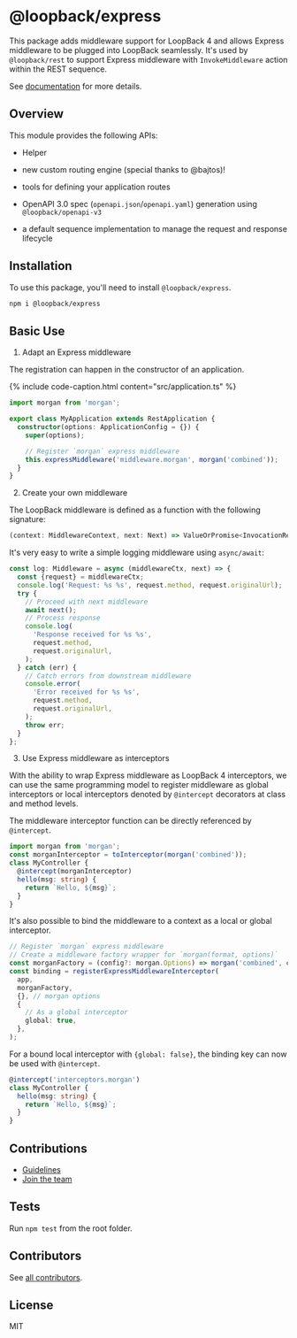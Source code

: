 # @loopback/express

This package adds middleware support for LoopBack 4 and allows Express
middleware to be plugged into LoopBack seamlessly. It's used by `@loopback/rest`
to support Express middleware with `InvokeMiddleware` action within the REST
sequence.

See [documentation](https://loopback.io/doc/en/lb4/Express-middleware.html) for
more details.

## Overview

This module provides the following APIs:

- Helper

- new custom routing engine (special thanks to @bajtos)!
- tools for defining your application routes
- OpenAPI 3.0 spec (`openapi.json`/`openapi.yaml`) generation using
  `@loopback/openapi-v3`
- a default sequence implementation to manage the request and response lifecycle

## Installation

To use this package, you'll need to install `@loopback/express`.

```sh
npm i @loopback/express
```

## Basic Use

1. Adapt an Express middleware

The registration can happen in the constructor of an application.

{% include code-caption.html content="src/application.ts" %}

```ts
import morgan from 'morgan';

export class MyApplication extends RestApplication {
  constructor(options: ApplicationConfig = {}) {
    super(options);

    // Register `morgan` express middleware
    this.expressMiddleware('middleware.morgan', morgan('combined'));
  }
}
```

2. Create your own middleware

The LoopBack middleware is defined as a function with the following signature:

```ts
(context: MiddlewareContext, next: Next) => ValueOrPromise<InvocationResult>;
```

It's very easy to write a simple logging middleware using `async/await`:

```ts
const log: Middleware = async (middlewareCtx, next) => {
  const {request} = middlewareCtx;
  console.log('Request: %s %s', request.method, request.originalUrl);
  try {
    // Proceed with next middleware
    await next();
    // Process response
    console.log(
      'Response received for %s %s',
      request.method,
      request.originalUrl,
    );
  } catch (err) {
    // Catch errors from downstream middleware
    console.error(
      'Error received for %s %s',
      request.method,
      request.originalUrl,
    );
    throw err;
  }
};
```

3. Use Express middleware as interceptors

With the ability to wrap Express middleware as LoopBack 4 interceptors, we can
use the same programming model to register middleware as global interceptors or
local interceptors denoted by `@intercept` decorators at class and method
levels.

The middleware interceptor function can be directly referenced by `@intercept`.

```ts
import morgan from 'morgan';
const morganInterceptor = toInterceptor(morgan('combined'));
class MyController {
  @intercept(morganInterceptor)
  hello(msg: string) {
    return `Hello, ${msg}`;
  }
}
```

It's also possible to bind the middleware to a context as a local or global
interceptor.

```ts
// Register `morgan` express middleware
// Create a middleware factory wrapper for `morgan(format, options)`
const morganFactory = (config?: morgan.Options) => morgan('combined', config);
const binding = registerExpressMiddlewareInterceptor(
  app,
  morganFactory,
  {}, // morgan options
  {
    // As a global interceptor
    global: true,
  },
);
```

For a bound local interceptor with `{global: false}`, the binding key can now be
used with `@intercept`.

```ts
@intercept('interceptors.morgan')
class MyController {
  hello(msg: string) {
    return `Hello, ${msg}`;
  }
}
```

## Contributions

- [Guidelines](https://github.com/strongloop/loopback-next/blob/master/docs/CONTRIBUTING.md)
- [Join the team](https://github.com/strongloop/loopback-next/issues/110)

## Tests

Run `npm test` from the root folder.

## Contributors

See
[all contributors](https://github.com/strongloop/loopback-next/graphs/contributors).

## License

MIT
